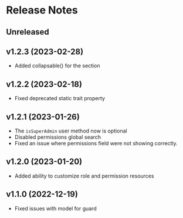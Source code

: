 # Release Notes

## Unreleased

## v1.2.3 (2023-02-28)

- Added collapsable() for the section

## v1.2.2 (2023-02-18)

- Fixed deprecated static trait property

## v1.2.1 (2023-01-26)

- The `isSuperAdmin` user method now is optional
- Disabled permissions global search
- Fixed an issue where permissions field were not showing correctly.

## v1.2.0 (2023-01-20)

- Added ability to customize role and permission resources

## v1.1.0 (2022-12-19)

- Fixed issues with model for guard

